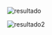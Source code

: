 ![resultado](https://github.com/SergioPerezLoza/PadelDetections_TFG/blob/master/output_video2.gif)


![resultado2](https://github.com/SergioPerezLoza/PadelDetections_TFG/blob/master/output_video2.gif)
